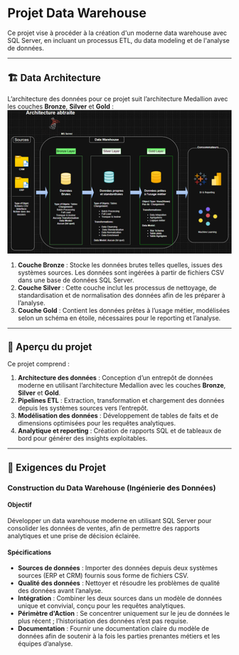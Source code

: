 # Projet Data Warehouse
Ce projet vise à procéder à la création d'un moderne data warehouse avec SQL Server, en incluant un processus ETL, du data modeling et de l'analyse de données.

---
## 🏗️ Data Architecture

L’architecture des données pour ce projet suit l’architecture Medallion avec les couches **Bronze**, **Silver** et **Gold** :
![Data Architecture](docs/data_architecture.png)

1. **Couche Bronze** : Stocke les données brutes telles quelles, issues des systèmes sources. Les données sont ingérées à partir de fichiers CSV dans une base de données SQL Server.  
2. **Couche Silver** : Cette couche inclut les processus de nettoyage, de standardisation et de normalisation des données afin de les préparer à l’analyse.  
3. **Couche Gold** : Contient les données prêtes à l’usage métier, modélisées selon un schéma en étoile, nécessaires pour le reporting et l’analyse.

---

## 📖 Aperçu du projet

Ce projet comprend :

1. **Architecture des données** : Conception d’un entrepôt de données moderne en utilisant l’architecture Medallion avec les couches **Bronze**, **Silver** et **Gold**.  
2. **Pipelines ETL** : Extraction, transformation et chargement des données depuis les systèmes sources vers l’entrepôt.  
3. **Modélisation des données** : Développement de tables de faits et de dimensions optimisées pour les requêtes analytiques.  
4. **Analytique et reporting** : Création de rapports SQL et de tableaux de bord pour générer des insights exploitables.

---

## 🚀 Exigences du Projet

### Construction du Data Warehouse (Ingénierie des Données)

#### Objectif
Développer un data warehouse moderne en utilisant SQL Server pour consolider les données de ventes, afin de permettre des rapports analytiques et une prise de décision éclairée.

#### Spécifications
- **Sources de données** : Importer des données depuis deux systèmes sources (ERP et CRM) fournis sous forme de fichiers CSV.
- **Qualité des données** : Nettoyer et résoudre les problèmes de qualité des données avant l’analyse.
- **Intégration** : Combiner les deux sources dans un modèle de données unique et convivial, conçu pour les requêtes analytiques.
- **Périmètre d'Action** : Se concentrer uniquement sur le jeu de données le plus récent ; l’historisation des données n’est pas requise.
- **Documentation** : Fournir une documentation claire du modèle de données afin de soutenir à la fois les parties prenantes métiers et les équipes d’analyse.

